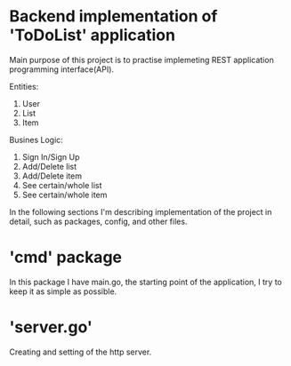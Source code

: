 # Backend implementation of 'ToDoList' application

Main purpose of this project is to practise implemeting REST application programming interface(API).

Entities:
  1. User
  2. List
  3. Item
  
Busines Logic:
  1. Sign In/Sign Up
  2. Add/Delete list
  3. Add/Delete item
  4. See certain/whole list
  5. See certain/whole item


In the following sections I'm describing implementation of the project in detail, such as packages, config, and other files.

# 'cmd' package
  In this package I have main.go, the starting point of the application, I try to keep it as simple as possible.
# 'server.go'
  Creating and setting of the http server.
